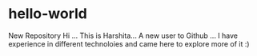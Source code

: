 # hello-world
New Repository
Hi ... This is Harshita...
A new user to Github ...
I have experience in different technoloies and came here to explore more of it :)
